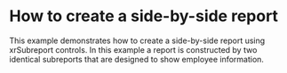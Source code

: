 # How to create a side-by-side report


<p>This example demonstrates how to create a side-by-side report using xrSubreport controls.  In this example a report is constructed by two identical subreports that are designed to show employee information.</p>

<br/>


